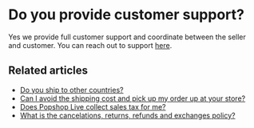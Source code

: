 # Do you provide customer support?

Yes we provide full customer support and coordinate between the seller and customer. You can reach out to support [here](mailto:support@popshop.live).&#x20;

## Related articles

* [Do you ship to other countries?](https://jamble.gitbook.io/popshop-live/shipping-purchases-and-pick-up/fulfillment-and-shipping/do-you-ship-to-other-countries)
* [Can I avoid the shipping cost and pick up my order up at your store?](https://jamble.gitbook.io/popshop-live/shipping-purchases-and-pick-up/fulfillment-and-shipping/can-i-avoid-the-shipping-cost-and-pick-up-my-order-up-at-your-store)
* [Does Popshop Live collect sales tax for me?](https://jamble.gitbook.io/popshop-live/payment-and-tax/does-popshop-live-collect-sales-tax-for-me)
* [What is the cancelations, returns, refunds and exchanges policy?](https://jamble.gitbook.io/popshop-live/shipping-purchases-and-pick-up/fulfillment-and-shipping/what-is-the-cancelations-returns-refunds-and-exchanges-policy)
